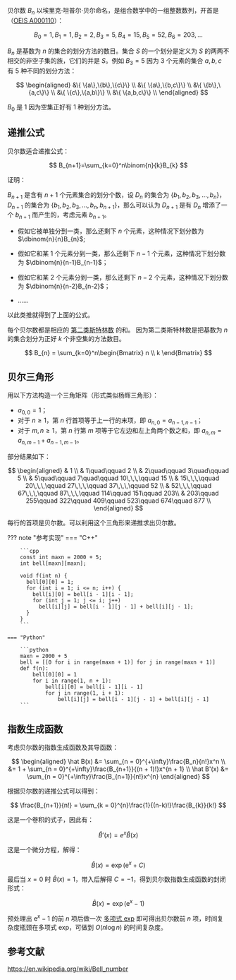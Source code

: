 贝尔数 $B_n$ 以埃里克·坦普尔·贝尔命名，是组合数学中的一组整数数列，开首是（[OEIS A000110](https://oeis.org/A000110)）：

$$
B_0 = 1,B_1 = 1,B_2=2,B_3=5,B_4=15,B_5=52,B_6=203,\dots
$$

$B_n$ 是基数为 $n$ 的集合的划分方法的数目。集合 $S$ 的一个划分是定义为 $S$ 的两两不相交的非空子集的族，它们的并是 $S$。例如 $B_3 = 5$ 因为 3 个元素的集合 ${a, b, c}$ 有 5 种不同的划分方法：

$$
\begin{aligned}
&\{ \{a\},\{b\},\{c\}\} \\
&\{ \{a\},\{b,c\}\} \\
&\{ \{b\},\{a,c\}\} \\
&\{ \{c\},\{a,b\}\} \\
&\{ \{a,b,c\}\} \\
\end{aligned}
$$

$B_0$ 是 1 因为空集正好有 1 种划分方法。

## 递推公式

贝尔数适合递推公式：

$$
B_{n+1}=\sum_{k=0}^n\binom{n}{k}B_{k}
$$

证明：

$B_{n+1}$ 是含有 $n+1$ 个元素集合的划分个数，设 $D_n$ 的集合为 $\{b_1,b_2,b_3,\dots,b_n\}$，$D_{n+1}$ 的集合为 $\{b_1,b_2,b_3,\dots,b_n,b_{n+1}\}$，那么可以认为 $D_{n+1}$ 是有 $D_{n}$ 增添了一个 $b_{n+1}$ 而产生的，考虑元素 $b_{n+1}$。

-   假如它被单独分到一类，那么还剩下 $n$ 个元素，这种情况下划分数为 $\dbinom{n}{n}B_{n}$;

-   假如它和某 1 个元素分到一类，那么还剩下 $n-1$ 个元素，这种情况下划分数为 $\dbinom{n}{n-1}B_{n-1}$；

-   假如它和某 2 个元素分到一类，那么还剩下 $n-2$ 个元素，这种情况下划分数为 $\dbinom{n}{n-2}B_{n-2}$；

-   ……

以此类推就得到了上面的公式。

每个贝尔数都是相应的 [第二类斯特林数](./stirling.md#第二类斯特林数stirling-number) 的和。
因为第二类斯特林数是把基数为 $n$ 的集合划分为正好 $k$ 个非空集的方法数目。

$$
B_{n} = \sum_{k=0}^n\begin{Bmatrix} n \\ k \end{Bmatrix}
$$

## 贝尔三角形

用以下方法构造一个三角矩阵（形式类似杨辉三角形）：

-   $a_{0,0} = 1$；
-   对于 $n \ge 1$，第 $n$ 行首项等于上一行的末项，即 $a_{n,0}=a_{n-1,n-1}$；
-   对于 $m,n \ge 1$，第 $n$ 行第 $m$ 项等于它左边和左上角两个数之和，即 $a_{n,m}=a_{n,m-1}+a_{n-1,m-1}$。

部分结果如下：

$$
\begin{aligned}
& 1 	\\
& 1\quad\qquad 2	\\
& 2\quad\qquad 3\quad\qquad 5	\\
& 5\quad\qquad 7\quad\qquad 10\,\,\,\qquad 15 \\
& 15\,\,\,\qquad 20\,\,\,\qquad	27\,\,\,\qquad 37\,\,\,\qquad 52	\\
& 52\,\,\,\qquad	67\,\,\,\qquad 87\,\,\,\qquad 114\qquad 151\qquad 203\\
& 203\qquad	255\qquad 322\qquad	409\qquad 523\qquad	674\qquad 877 \\	
\end{aligned}
$$

每行的首项是贝尔数。可以利用这个三角形来递推求出贝尔数。

??? note "参考实现"
    === "C++"
    
        ```cpp
        const int maxn = 2000 + 5;
        int bell[maxn][maxn];
    
        void f(int n) {
          bell[0][0] = 1;
          for (int i = 1; i <= n; i++) {
            bell[i][0] = bell[i - 1][i - 1];
            for (int j = 1; j <= i; j++)
              bell[i][j] = bell[i - 1][j - 1] + bell[i][j - 1];
          }
        }
        ```
    
    === "Python"
    
        ```python
        maxn = 2000 + 5
        bell = [[0 for i in range(maxn + 1)] for j in range(maxn + 1)]
        def f(n):
            bell[0][0] = 1
            for i in range(1, n + 1):
                bell[i][0] = bell[i - 1][i - 1]
                for j in range(1, i + 1):
                    bell[i][j] = bell[i - 1][j - 1] + bell[i][j - 1]
        ```

## 指数生成函数

考虑贝尔数的指数生成函数及其导函数：

$$
\begin{aligned}
\hat B(x) &= \sum_{n = 0}^{+\infty}\frac{B_n}{n!}x^n \\
&= 1 + \sum_{n = 0}^{+\infty}\frac{B_{n+1}}{(n + 1)!}x^{n + 1} \\
\hat B'(x) &= \sum_{n = 0}^{+\infty}\frac{B_{n+1}}{n!}x^{n}
\end{aligned}
$$

根据贝尔数的递推公式可以得到：

$$
\frac{B_{n+1}}{n!} = \sum_{k = 0}^{n}\frac{1}{(n-k)!}\frac{B_{k}}{k!}
$$

这是一个卷积的式子，因此有：

$$
\hat B'(x) = e^x \hat B(x)
$$

这是一个微分方程，解得：

$$
\hat B(x) = \exp\left(\mathrm{e}^x + C\right)
$$

最后当 $x = 0$ 时 $\hat B(x) = 1$，带入后解得 $C = -1$，得到贝尔数指数生成函数的封闭形式：

$$
\hat B(x) = \exp\left(\mathrm{e}^x - 1\right)
$$

预处理出 $\mathrm{e}^x - 1$ 的前 $n$ 项后做一次 [多项式 exp](../poly/elementary-func.md#多项式对数函数--指数函数) 即可得出贝尔数前 $n$ 项，时间复杂度瓶颈在多项式 exp，可做到 $O(n \log n)$ 的时间复杂度。

## 参考文献

<https://en.wikipedia.org/wiki/Bell_number>
